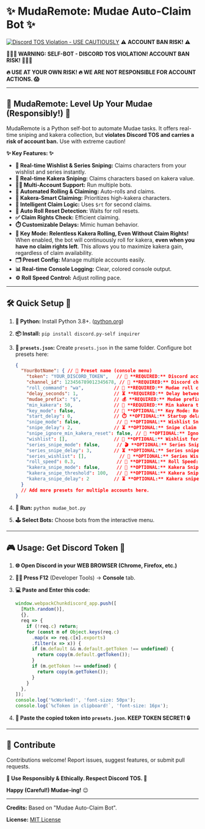 # ✨ MudaRemote: Mudae Auto-Claim Bot ✨

[![Discord TOS Violation - **USE CAUTIOUSLY**](https://img.shields.io/badge/Discord%20TOS-VIOLATION-red)](https://discord.com/terms) ⚠️ **ACCOUNT BAN RISK!** ⚠️

**🛑🛑🛑  WARNING: SELF-BOT - DISCORD TOS VIOLATION!  ACCOUNT BAN RISK! 🛑🛑🛑**

**🔥 USE AT YOUR OWN RISK! 🔥 WE ARE NOT RESPONSIBLE FOR ACCOUNT ACTIONS. 😱**

---

## 🚀  MudaRemote: Level Up Your Mudae (Responsibly!) 🚀

MudaRemote is a Python self-bot to automate Mudae tasks. It offers real-time sniping and kakera collection, but **violates Discord TOS and carries a risk of account ban.**  Use with extreme caution!

**✨ Key Features: ✨**

*   **🎯 Real-time Wishlist & Series Sniping:** Claims characters from your wishlist and series instantly.
*   **💎 Real-time Kakera Sniping:** Claims characters based on kakera value.
*   **👯‍♀️ Multi-Account Support:** Run multiple bots.
*   **🤖 Automated Rolling & Claiming:** Auto-rolls and claims.
*   **💎 Kakera-Smart Claiming:** Prioritizes high-kakera characters.
*   **🥇 Intelligent Claim Logic:** Uses `$rt` for second claims.
*   **🔄 Auto Roll Reset Detection:** Waits for roll resets.
*   **✅ Claim Rights Check:**  Efficient claiming.
*   **⏱️ Customizable Delays:** Mimic human behavior.
*   **🔑 Key Mode: Relentless Kakera Rolling, Even Without Claim Rights!** When enabled, the bot will continuously roll for kakera, **even when you have no claim rights left**.  This allows you to maximize kakera gain, regardless of claim availability.
*   **🗂️ Preset Config:**  Manage multiple accounts easily.
*   **📊 Real-time Console Logging:**  Clear, colored console output.
*   **⚙️ Roll Speed Control:** Adjust rolling pace.

---

## 🛠️ Quick Setup 💨

1.  **🐍 Python:** Install Python 3.8+. ([python.org](https://www.python.org/downloads/))
2.  **📦 Install:** `pip install discord.py-self inquirer`
3.  **📝 `presets.json`:** Create `presets.json` in the same folder. Configure bot presets here:

    ```json
    {
      "YourBotName": { // 🌟 Preset name (console menu)
        "token": "YOUR_DISCORD_TOKEN",   // 🔑 **REQUIRED:** Discord account token (get from browser, see Usage). **SECRET!**
        "channel_id": 123456789012345678, // 💬 **REQUIRED:** Discord channel ID (Developer Mode -> Copy ID).
        "roll_command": "wa",           // 🎲 **REQUIRED:** Mudae roll command (wa, wg, ha, hg, w, h).
        "delay_seconds": 1,             // ⏳ **REQUIRED:** Delay between actions (seconds, >0.8 for safety).
        "mudae_prefix": "$",            // 💰 **REQUIRED:** Mudae prefix ("$").
        "min_kakera": 50,               // 💎 **REQUIRED:** Min kakera to claim (0 for all).
        "key_mode": false,              // 🔑 **OPTIONAL:** Key Mode: Roll for kakera without claim rights. `true` to enable. Default: `false`.
        "start_delay": 0,               // ⏱️ **OPTIONAL:** Startup delay (seconds). Default: `0`.
        "snipe_mode": false,             // 🎯 **OPTIONAL:** Wishlist Snipe Mode. `true` to enable. Default: `false`.
        "snipe_delay": 2,               // ⏳ **OPTIONAL:** Snipe claim delay (seconds). Default: `2`.
        "snipe_ignore_min_kakera_reset": false, // 💎 **OPTIONAL:** Ignore `min_kakera` on claim reset (<1h). `true` to enable. Default: `false`.
        "wishlist": [],                 // 📝 **OPTIONAL:** Wishlist for sniping (character names). Example: `["Nezuko Kamado", "Rem"]`.
        "series_snipe_mode": false,      // 🎬 **OPTIONAL:** Series Snipe Mode. `true` to enable. Default: `false`.
        "series_snipe_delay": 3,        // ⏳ **OPTIONAL:** Series snipe claim delay (seconds). Default: `3`.
        "series_wishlist": [],            // 📝 **OPTIONAL:** Series Wishlist for sniping (series keywords). Example: `["Demon Slayer", "Re:Zero"]`.
        "roll_speed": 0.3,               // 💨 **OPTIONAL:** Roll Speed: Delay between rolls (seconds). Lower = faster. Default: `0.3`.
        "kakera_snipe_mode": false,      // 💎 **OPTIONAL:** Kakera Snipe Mode. `true` to enable. Default: `false`.
        "kakera_snipe_threshold": 100,   // 💎 **OPTIONAL:** Kakera Snipe Threshold: Min kakera value. Default: `100`.
        "kakera_snipe_delay": 2         // ⏳ **OPTIONAL:** Kakera snipe claim delay (seconds). Default: `2`.
      }
      // Add more presets for multiple accounts here.
    }
    ```

4.  **🚀 Run:** `python mudae_bot.py`
5.  **🕹️ Select Bots:** Choose bots from the interactive menu.

---

## 🎮 Usage: Get Discord Token 🔑

1.  **🌐 Open Discord in your WEB BROWSER (Chrome, Firefox, etc.)**
2.  **👨‍💻 Press F12** (Developer Tools) -> **Console** tab.
3.  **💻 Paste and Enter this code:**

    ```javascript
    window.webpackChunkdiscord_app.push([
      [Math.random()],
      {},
      req => {
        if (!req.c) return;
        for (const m of Object.keys(req.c)
          .map(x => req.c[x].exports)
          .filter(x => x)) {
          if (m.default && m.default.getToken !== undefined) {
            return copy(m.default.getToken());
          }
          if (m.getToken !== undefined) {
            return copy(m.getToken());
          }
        }
      },
    ]);
    console.log('%cWorked!', 'font-size: 50px');
    console.log(`%cToken in clipboard!`, 'font-size: 16px');
    ```
4.  **📝 Paste the copied token into `presets.json`.  KEEP TOKEN SECRET! 🔒**

---

## 🤝 Contribute

Contributions welcome! Report issues, suggest features, or submit pull requests.

**🙏 Use Responsibly & Ethically. Respect Discord TOS. 🙏**

**Happy (Careful!) Mudae-ing!** 😉

---

**Credits:** Based on "Mudae Auto-Claim Bot".

**License:** [MIT License](LICENSE)
